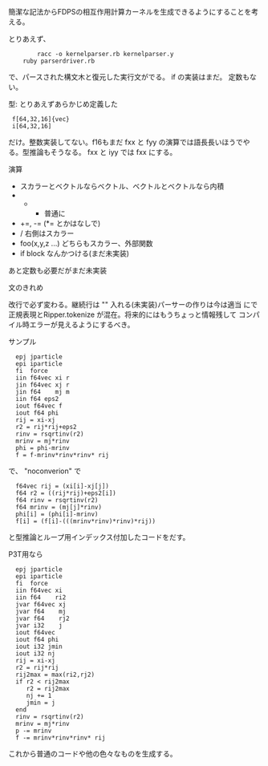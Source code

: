 簡潔な記法からFDPSの相互作用計算カーネルを生成できるようにすることを考える。

とりあえず、
```
        racc -o kernelparser.rb kernelparser.y
	ruby parserdriver.rb
```

で、パースされた構文木と復元した実行文がでる。 if の実装はまだ。
定数もない。

型: とりあえずあらかじめ定義した

```
 f[64,32,16]{vec}
 i[64,32,16]
```

だけ。整数実装してない。f16もまだ
fxx と fyy の演算では語長長いほうでやる。型推論もそうなる。
fxx と iyy では fxx にする。

演算

 * スカラーとベクトルならベクトル、ベクトルとベクトルなら内積
 * + - 普通に
 * +=, -= (*= とかはなしで)
 * / 右側はスカラー
 * foo(x,y,z ...) どちらもスカラー、外部関数
 * if block なんかつける(まだ未実装)

あと定数も必要だがまだ未実装

文のきれめ

改行で必ず変わる。継続行は "\" 入れる(未実装)パーサーの作りは今は適当
にで正規表現とRipper.tokenize が混在。将来的にはもうちょっと情報残して
コンパイル時エラーが見えるようにするべき。

サンプル

```
  epj jparticle
  epi iparticle
  fi  force
  iin f64vec xi r
  jin f64vec xj r
  jin f64    mj m
  iin f64 eps2
  iout f64vec f
  iout f64 phi
  rij = xi-xj
  r2 = rij*rij+eps2
  rinv = rsqrtinv(r2)
  mrinv = mj*rinv
  phi = phi-mrinv
  f = f-mrinv*rinv*rinv* rij
```

で、 "noconverion" で

```
  f64vec rij = (xi[i]-xj[j])
  f64 r2 = ((rij*rij)+eps2[i])
  f64 rinv = rsqrtinv(r2)
  f64 mrinv = (mj[j]*rinv)
  phi[i] = (phi[i]-mrinv)
  f[i] = (f[i]-(((mrinv*rinv)*rinv)*rij))
```

と型推論とループ用インデックス付加したコードをだす。


P3T用なら

```
  epj jparticle
  epi iparticle
  fi  force
  iin f64vec xi
  iin f64    ri2
  jvar f64vec xj
  jvar f64    mj
  jvar f64    rj2
  jvar i32    j
  iout f64vec
  iout f64 phi
  iout i32 jmin
  iout i32 nj
  rij = xi-xj
  r2 = rij*rij
  rij2max = max(ri2,rj2)
  if r2 < rij2max
     r2 = rij2max
     nj += 1
     jmin = j
  end	
  rinv = rsqrtinv(r2)
  mrinv = mj*rinv
  p -= mrinv
  f -= mrinv*rinv*rinv* rij
```

これから普通のコードや他の色々なものを生成する。
